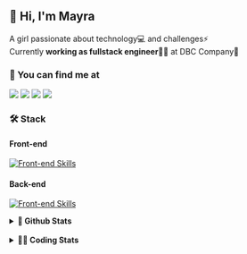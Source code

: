 ## 👋 Hi, I'm Mayra

A girl passionate about technology💻 and challenges⚡  
Currently **working as fullstack engineer**👩‍💻 at DBC Company🚀   

### 💬 You can find me at

<a href="https://mayra.dev" target="_blank" rel="noopener"><img src="https://img.shields.io/badge/-mayra.dev-005FED?style=flat&logo=Google-chrome&logoColor=white"/></a>
<a href="https://linkedin.com/in/mayraamaral" target="_blank" rel="noopener"><img src="https://img.shields.io/badge/-/mayraamaral-0077B5?style=flat&logo=Linkedin&logoColor=white"/></a>
<a href="mailto:mayra@mayra.dev" target="_blank" rel="noopener"><img src="https://img.shields.io/badge/-mayra@mayra.dev-D14836?style=flat&logo=Gmail&logoColor=white"/></a>
<a href="" target="_blank" rel="noopener"><img src="https://img.shields.io/badge/-mayraamaral-7289DA?style=flat&logo=Discord&logoColor=white"/></a>

### 🛠️ Stack
#### Front-end

[![Front-end Skills](https://skillicons.dev/icons?i=react,next,redux,styledcomponents,html,css,sass,js,ts,figma)](https://skillicons.dev)
#### Back-end

[![Front-end Skills](https://skillicons.dev/icons?i=java,spring,hibernate,aws,idea,postgres,mysql,git,linux,bash,nodejs,docker,kubernetes,jenkins)](https://skillicons.dev)


<details>
    <summary><strong>📌 Github Stats</strong></summary>
    <div align="center">
        <table>
      <td><img height="160em" src="https://github-readme-stats.vercel.app/api?username=mayraamaral&show_icons=true&theme=algolia&hide_border=true&hide=stars&count_private=true" alt="Readme stats"></td>
      <td><img height="160em" src="https://github-readme-stats.vercel.app/api/top-langs/?username=mayraamaral&&layout=compact&&theme=algolia&hide_border=true&langs_count=6" alt="Language stats"></td>
       </table>
  </div> 
    

  <p align="center">
    <img src="https://github-readme-streak-stats.herokuapp.com?user=mayraamaral&theme=dark&hide_border=true&date_format=j%20M%5B%20Y%5D&locale=pt-br&background=050F2C&ring=0195DD&fire=23AA7D&currStreakLabel=23AA7D" alt="Streak stats">
  </p> 
</details>

<br />

<details>
  <summary><strong>👩‍💻 Coding Stats</strong></summary>
  
  <!--START_SECTION:waka-->
![Code Time](http://img.shields.io/badge/Code%20Time-255%20hrs%2040%20mins-blue)

**🐱 My GitHub Data** 

> 📦 579.2 kB Used in GitHub's Storage 
 > 
> 🏆 117 Contributions in the Year 2024
 > 
> 🚫 Not Opted to Hire
 > 
> 📜 49 Public Repositories 
 > 
> 🔑 29 Private Repositories 
 > 
**I'm an Early 🐤** 

```text
🌞 Morning                328 commits         ███░░░░░░░░░░░░░░░░░░░░░░   10.56 % 
🌆 Daytime                1746 commits        ██████████████░░░░░░░░░░░   56.23 % 
🌃 Evening                893 commits         ███████░░░░░░░░░░░░░░░░░░   28.76 % 
🌙 Night                  138 commits         █░░░░░░░░░░░░░░░░░░░░░░░░   04.44 % 
```
📅 **I'm Most Productive on Monday** 

```text
Monday                   605 commits         █████░░░░░░░░░░░░░░░░░░░░   19.48 % 
Tuesday                  571 commits         █████░░░░░░░░░░░░░░░░░░░░   18.39 % 
Wednesday                414 commits         ███░░░░░░░░░░░░░░░░░░░░░░   13.33 % 
Thursday                 525 commits         ████░░░░░░░░░░░░░░░░░░░░░   16.91 % 
Friday                   529 commits         ████░░░░░░░░░░░░░░░░░░░░░   17.04 % 
Saturday                 169 commits         █░░░░░░░░░░░░░░░░░░░░░░░░   05.44 % 
Sunday                   292 commits         ██░░░░░░░░░░░░░░░░░░░░░░░   09.40 % 
```


📊 **This Week I Spent My Time On** 

```text
🕑︎ Time Zone: America/Sao_Paulo

💬 Programming Languages: 
Java                     2 hrs 57 mins       ████████████████████░░░░░   79.57 % 
Properties               13 mins             ██░░░░░░░░░░░░░░░░░░░░░░░   06.02 % 
Java Properties          10 mins             █░░░░░░░░░░░░░░░░░░░░░░░░   04.68 % 
Text                     10 mins             █░░░░░░░░░░░░░░░░░░░░░░░░   04.67 % 
XML                      8 mins              █░░░░░░░░░░░░░░░░░░░░░░░░   04.01 % 

🔥 Editors: 
Intellijidea             2 hrs 28 mins       █████████████████░░░░░░░░   66.31 % 
VS Code                  1 hr 15 mins        ████████░░░░░░░░░░░░░░░░░   33.69 % 

💻 Operating System: 
Linux                    3 hrs 43 mins       █████████████████████████   100.00 % 
```

**I Mostly Code in HTML** 

```text
HTML                     117 repos           ███████░░░░░░░░░░░░░░░░░░   26.12 % 
Java                     112 repos           ██████░░░░░░░░░░░░░░░░░░░   25.00 % 
JavaScript               100 repos           ██████░░░░░░░░░░░░░░░░░░░   22.32 % 
PLSQL                    1 repo              ░░░░░░░░░░░░░░░░░░░░░░░░░   00.22 % 
C#                       1 repo              ░░░░░░░░░░░░░░░░░░░░░░░░░   00.22 % 
```




 Last Updated on 26/02/2024 18:51:26 UTC
<!--END_SECTION:waka-->

</details>
